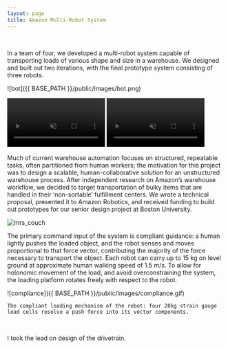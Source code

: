 ```yaml
---
layout: page
title: Amazon Multi-Robot System
---
```


<br />

<!-- This was a project created for a year-long mechanical engineering capstone assignment in a senior design course.

As a team of four, we investigated floor robots and their application in carrying arbitrary loads. Our concept for such a system was a collection of identical collaborative robots, each similar in size to a Roomba. Combined, they would constitute a MRS that could be tasked to transport previously unknown objects of various sizes, loads, and geometries through a warehouse environment. Our MRS can be loaded with an object, and directed to an end position. Given perception and load sensing capabilities, the MRS may additionally adjust itself dynamically to best control its cargo, avoid collisions, and ensure safe transport. -->
In a team of four, we developed a multi-robot system capable of transporting loads of various shape and size in a warehouse.  We designed and built out two iterations, with the final prototype system consisting of three robots.

![bot]({{ BASE_PATH }}/public/images/bot.png)

<video muted autoplay align="left" width="45%" controls>
  <source src="{{ BASE_PATH }}/public/images/demo.mp4" type="video/mp4"></source>
</video>

<video muted autoplay align="right" width="45%" controls>
  <source src="{{ BASE_PATH }}/public/images/demo2.mp4" type="video/mp4"></source>
</video>



Much of current warehouse automation focuses on structured, repeatable tasks, often partitioned from human workers; the motivation for this project was to design a scalable, human-collaborative solution for an unstructured warehouse process.  After independent research on Amazon’s warehouse workflow, we decided to target transportation of bulky items that are handled in their ‘non-sortable’ fulfillment centers. We wrote a technical proposal, presented it to Amazon Robotics, and received funding to build out prototypes for our senior design project at Boston University.  

![mrs_couch](/_portfolio/public/images/mrs_couch.png)

The primary command input of the system is compliant guidance: a human lightly pushes the loaded object, and the robot senses and moves proportional to that force vector, contributing the majority of the force necessary to transport the object. Each robot can carry up to 15 kg on level ground at approximate human walking speed of 1.5 m/s. To allow for holonomic movement of the load, and avoid overconstraining the system, the loading platform rotates freely with respect to the robot.

![compliance]({{ BASE_PATH }}/public/images/compliance.gif)




```
The compliant loading mechanism of the robot: four 20kg strain gauge  load cells resolve a push force into its vector components.
```
</br>

I took the lead on design of the drivetrain.





<!-- My role in this project was to lead the design and development of the drivetrain and chassis. -->
